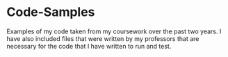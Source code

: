 # Code-Samples


Examples of my code taken from my coursework over the past two years. I have also included files that were written by my professors that are necessary for the code that I have written to run and test.
